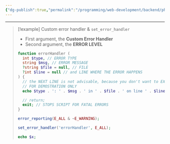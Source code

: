 ```yaml
---
{"dg-publish":true,"permalink":"/programming/web-development/backend/php/01-procedural/09-error-handling/02-error-handler/","tags":["programming","php","webdevelopment","backend"]}
---
```



--- 

> [!example] Custom error handler & `set_error_handler`
> - First argument, the __Custom Error Handler__
> - Second argument, the __ERROR LEVEL__
> ```php
> function errorHandler (
> 	int $type, // ERROR TYPE
> 	string $msg, // ERROR MESSAGE
> 	?string $file = null, // FILE
> 	?int $line = null // and LINE WHERE THE ERROR HAPPENS
> ) {
> 	// the NEXT LINE is not advisable, because you don't want to EXPOSE ERRORS to USERS
> 	// FOR DEMOSTRATION ONLY
> 	echo $type . ': ' . $msg . ' in ' . $file . ' on line ' . $line;
> 
> 	// return;
> 	exit; // STOPS SCRIPT FOR FATAL ERRORS
> }
> 
> error_reporting(E_ALL & ~E_WARNING);
> 
> set_error_handler('errorHandler', E_ALL);
> 
> echo $x;
> ```
